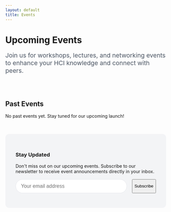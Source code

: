 ```yaml
---
layout: default
title: Events
---
```


<div class="container">
  <div class="page-header">
    <h1>Upcoming Events</h1>
    <p class="lead">Join us for workshops, lectures, and networking events to enhance your HCI knowledge and connect with peers.</p>
  </div>
  
  <div class="events-list">
    <!-- <div class="event-card">
      <div class="event-date-badge">
        <span class="month">SEP</span>
        <span class="day">15</span>
        <span class="year">2025</span>
      </div>
      <div class="event-content">
        <h3>SwissCHI Pathways Launch Event</h3>
        <p>Join us for the official launch of the SwissCHI Pathways student chapter! Connect with fellow HCI students, learn about our planned activities, and enjoy refreshments.</p>
        <div class="event-details">
          <div class="event-detail">
            <svg xmlns="http://www.w3.org/2000/svg" width="16" height="16" fill="currentColor" viewBox="0 0 16 16">
              <path d="M8 16s6-5.686 6-10A6 6 0 0 0 2 6c0 4.314 6 10 6 10zm0-7a3 3 0 1 1 0-6 3 3 0 0 1 0 6z"/>
            </svg>
            <span>ETH Zurich, CAB Building</span>
          </div>
          <div class="event-detail">
            <svg xmlns="http://www.w3.org/2000/svg" width="16" height="16" fill="currentColor" viewBox="0 0 16 16">
              <path d="M8 3.5a.5.5 0 0 0-1 0V9a.5.5 0 0 0 .252.434l3.5 2a.5.5 0 0 0 .496-.868L8 8.71V3.5z"/>
              <path d="M8 16A8 8 0 1 0 8 0a8 8 0 0 0 0 16zm7-8A7 7 0 1 1 1 8a7 7 0 0 1 14 0z"/>
            </svg>
            <span>18:00 - 20:00</span>
          </div>
        </div>
        <a href="#" class="btn btn-primary">Register</a>
      </div>
    </div>
    <div class="event-card">
      <div class="event-date-badge">
        <span class="month">OCT</span>
        <span class="day">05</span>
        <span class="year">2025</span>
      </div>
      <div class="event-content">
        <h3>Workshop: Introduction to User Research Methods</h3>
        <p>A hands-on workshop covering fundamental user research methods for HCI projects. Learn how to plan, conduct, and analyze user research to inform your designs.</p>
        <div class="event-details">
          <div class="event-detail">
            <svg xmlns="http://www.w3.org/2000/svg" width="16" height="16" fill="currentColor" viewBox="0 0 16 16">
              <path d="M8 16s6-5.686 6-10A6 6 0 0 0 2 6c0 4.314 6 10 6 10zm0-7a3 3 0 1 1 0-6 3 3 0 0 1 0 6z"/>
            </svg>
            <span>University of Zurich, Binzmühlestrasse 14</span>
          </div>
          <div class="event-detail">
            <svg xmlns="http://www.w3.org/2000/svg" width="16" height="16" fill="currentColor" viewBox="0 0 16 16">
              <path d="M8 3.5a.5.5 0 0 0-1 0V9a.5.5 0 0 0 .252.434l3.5 2a.5.5 0 0 0 .496-.868L8 8.71V3.5z"/>
              <path d="M8 16A8 8 0 1 0 8 0a8 8 0 0 0 0 16zm7-8A7 7 0 1 1 1 8a7 7 0 0 1 14 0z"/>
            </svg>
            <span>14:00 - 17:00</span>
          </div>
        </div>
        <a href="#" class="btn btn-primary">Register</a>
      </div>
    </div>
    <div class="event-card">
      <div class="event-date-badge">
        <span class="month">NOV</span>
        <span class="day">12</span>
        <span class="year">2025</span>
      </div>
      <div class="event-content">
        <h3>Guest Lecture: The Future of Human-AI Interaction</h3>
        <p>Dr. Marta Rodriguez from EPFL will discuss emerging trends and challenges in Human-AI Interaction, followed by a Q&A session.</p>
        <div class="event-details">
          <div class="event-detail">
            <svg xmlns="http://www.w3.org/2000/svg" width="16" height="16" fill="currentColor" viewBox="0 0 16 16">
              <path d="M8 16s6-5.686 6-10A6 6 0 0 0 2 6c0 4.314 6 10 6 10zm0-7a3 3 0 1 1 0-6 3 3 0 0 1 0 6z"/>
            </svg>
            <span>Online via Zoom</span>
          </div>
          <div class="event-detail">
            <svg xmlns="http://www.w3.org/2000/svg" width="16" height="16" fill="currentColor" viewBox="0 0 16 16">
              <path d="M8 3.5a.5.5 0 0 0-1 0V9a.5.5 0 0 0 .252.434l3.5 2a.5.5 0 0 0 .496-.868L8 8.71V3.5z"/>
              <path d="M8 16A8 8 0 1 0 8 0a8 8 0 0 0 0 16zm7-8A7 7 0 1 1 1 8a7 7 0 0 1 14 0z"/>
            </svg>
            <span>19:00 - 20:30</span>
          </div>
        </div>
        <a href="#" class="btn btn-primary">Register</a>
      </div>
    </div> -->
  </div>
  
  <h2>Past Events</h2>
  
  <p>No past events yet. Stay tuned for our upcoming launch!</p>
  
  <div class="subscribe-events mt-3">
    <h3>Stay Updated</h3>
    <p>Don't miss out on our upcoming events. Subscribe to our newsletter to receive event announcements directly in your inbox.</p>
    <form class="subscribe-form">
      <input type="email" placeholder="Your email address" required>
      <button type="submit" class="btn btn-secondary">Subscribe</button>
    </form>
  </div>
</div>

<style>
  .page-header {
    margin-bottom: 2.5rem;
  }
  
  .page-header h1:after {
    margin: 0.5rem 0 1rem;
  }
  
  .lead {
    font-size: 1.2rem;
    color: #4b5563;
  }
  
  .events-list {
    display: grid;
    grid-template-columns: 1fr;
    gap: 2rem;
    margin: 2.5rem 0;
  }
  
  .event-card {
    display: flex;
    border: 1px solid #e5e7eb;
    border-radius: 12px;
    box-shadow: 0 4px 6px rgba(0, 0, 0, 0.05);
    transition: transform 0.3s ease, box-shadow 0.3s ease;
    overflow: hidden;
  }
  
  .event-card:hover {
    transform: translateY(-5px);
    box-shadow: 0 10px 15px rgba(0, 0, 0, 0.1);
  }
  
  .event-date-badge {
    display: flex;
    flex-direction: column;
    justify-content: center;
    align-items: center;
    background-color: #3C2FB3;
    color: white;
    padding: 1rem;
    min-width: 90px;
    text-align: center;
  }
  
  .event-date-badge .month {
    font-size: 1rem;
    font-weight: 700;
    text-transform: uppercase;
  }
  
  .event-date-badge .day {
    font-size: 2rem;
    font-weight: 700;
    line-height: 1;
    margin: 0.25rem 0;
  }
  
  .event-date-badge .year {
    font-size: 0.9rem;
    opacity: 0.8;
  }
  
  .event-content {
    padding: 1.5rem;
    flex: 1;
  }
  
  .event-content h3 {
    margin-bottom: 0.75rem;
    color: #3C2FB3;
  }
  
  .event-details {
    margin: 1.5rem 0;
  }
  
  .event-detail {
    display: flex;
    align-items: center;
    margin-bottom: 0.5rem;
    color: #4b5563;
  }
  
  .event-detail svg {
    margin-right: 0.5rem;
    color: #3C2FB3;
  }
  
  .subscribe-events {
    background-color: #f3f4f6;
    padding: 2rem;
    border-radius: 12px;
    margin-top: 3rem;
  }
  
  .subscribe-form {
    display: flex;
    gap: 1rem;
    margin-top: 1rem;
  }
  
  .subscribe-form input {
    flex: 1;
    padding: 0.75rem 1rem;
    border: 1px solid #e5e7eb;
    border-radius: 30px;
    font-size: 1rem;
  }
  
  @media (max-width: 640px) {
    .event-card {
      flex-direction: column;
    }
    
    .event-date-badge {
      flex-direction: row;
      gap: 0.5rem;
      padding: 0.75rem;
    }
    
    .event-date-badge .month,
    .event-date-badge .day,
    .event-date-badge .year {
      font-size: 1rem;
      margin: 0;
    }
    
    .subscribe-form {
      flex-direction: column;
    }
  }
  
  @media (min-width: 768px) {
    .events-list {
      grid-template-columns: 1fr;
    }
  }
</style>